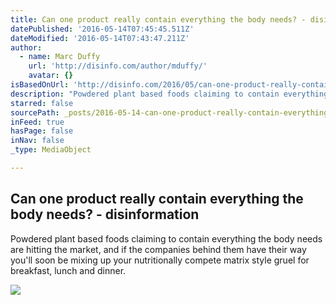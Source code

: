 ```yaml
---
title: Can one product really contain everything the body needs? - disinformation
datePublished: '2016-05-14T07:45:45.511Z'
dateModified: '2016-05-14T07:43:47.211Z'
author:
  - name: Marc Duffy
    url: 'http://disinfo.com/author/mduffy/'
    avatar: {}
isBasedOnUrl: 'http://disinfo.com/2016/05/can-one-product-really-contain-everything-body-needs/'
description: "Powdered plant based foods claiming to contain everything the body needs are hitting the market, and if the companies behind them have their way you'll soon be mixing up your nutritionally compete matrix style gruel for breakfast, lunch and dinner."
starred: false
sourcePath: _posts/2016-05-14-can-one-product-really-contain-everything-the-body-needs-.md
inFeed: true
hasPage: false
inNav: false
_type: MediaObject

---
```

<article style=""><h1>Can one product really contain everything the body needs? - disinformation</h1><p>Powdered plant based foods claiming to contain everything the body needs are hitting the market, and if the companies behind them have their way you'll soon be mixing up your nutritionally compete matrix style gruel for breakfast, lunch and dinner.</p><img src="http://i1.wp.com/disinfo.com/wp-content/uploads/2016/05/DISINFO-Julian-Hearn-1.png?resize=777%2C400" /></article>
